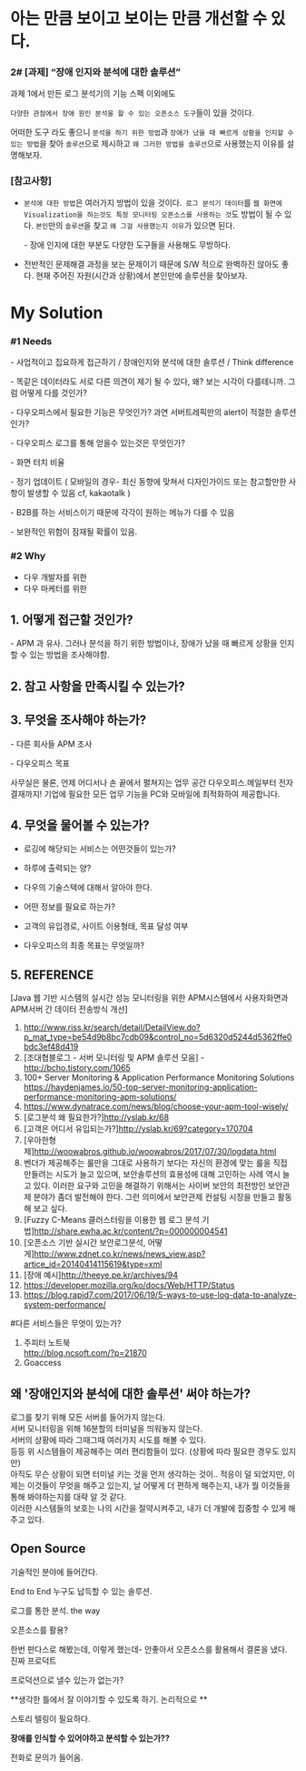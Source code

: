 # 아는 만큼 보이고 보이는 만큼 개선할 수 있다.

### 2# [과제] “장애 인지와 분석에 대한 솔루션”

과제 1에서 만든 로그 분석기의 기능 스펙 이외에도 

`다양한 관점에서 장애 원인 분석을 할 수 있는 오픈소스 도구`들이 있을 것이다. 

어떠한 도구 라도 좋으니 `분석을 하기 위한 방법`과 `장애가 났을 때 빠르게 상황을 인지할 수 있는 방법`을 찾아 `솔루션`으로 제시하고 `왜 그러한 방법을 솔루션`으로 사용했는지 이유를 설명해보자.

### [참고사항]

- `분석에 대한 방법`은 여러가지 방법이 있을 것이다.` 로그 분석기 데이터`를 `웹 화면에 Visualization을 하는것도 특정 모니터링 오픈소스를 사용하는 것`도 방법이 될 수 있다. `본인`만의 `솔루션`을 찾고 `왜 그걸 사용했는지 이유`가 있으면 된다.

  \- 장애 인지에 대한 부분도 다양한 도구들을 사용해도 무방하다.

- 전반적인 문제해결 과정을 보는 문제이기 때문에 S/W 적으로 완벽하진 않아도 좋다. 현재 주어진 자원(시간과 상황)에서 본인만에 솔루션을 찾아보자.


# My Solution

### #1 Needs

\- 사업적이고 집요하게 접근하기 / 장애인지와 분석에 대한 솔루션 / Think difference

\- 똑같은 데이터라도 서로 다른 의견이 제기 될 수 있다, 왜? 보는 시각이 다를테니까. 그럼 어떻게 다를 것인가?

\- 다우오피스에서 필요한 기능은 무엇인가? 과연 서버트레픽만의 alert이 적절한 솔루션인가?

\- 다우오피스 로그를 통해 얻을수 있는것은 무엇인가?

\- 화면 터치 비율

\- 정기 업데이트 ( 모바일의 경우- 최신 동향에 맞쳐서 디자인가이드 또는 참고할만한 사항이 발생할 수 있음 cf, kakaotalk )

\- B2B를 하는 서비스이기 때문에 각각이 원하는 메뉴가 다를 수 있음

\- 보완적인 위험이 잠재될 확률이 있음.

### #2 Why

- 다우 개발자를 위한
- 다우 마케터를 위한

## 1. 어떻게 접근할 것인가?

\- APM 과 유사. 그러나 분석을 하기 위한 방법이나, 장애가 났을 때 빠르게 상황을 인지할 수 있는 방법을 조사해야함. 

## 2. 참고 사항을 만족시킬 수 있는가?

## 3. 무엇을 조사해야 하는가?

\- 다른 회사들 APM 조사

\- 다우오피스 목표

사무실은 물론,  언제 어디서나 손 끝에서 펼쳐지는 업무 공간 다우오피스.메일부터 전자결재까지! 기업에 필요한 모든 업무 기능을 PC와 모바일에 최적화하여 제공합니다.



## 4. 무엇을 물어볼 수 있는가?

- 로깅에 해당되는 서비스는 어떤것들이 있는가? 

- 하루에 출력되는 양?

- 다우의 기술스택에 대해서 알아야 한다.

- 어떤 정보를 필요로 하는가? 

- 고객의 유입경로, 사이트 이용형태, 목표 달성 여부

- 다우오피스의 최종 목표는 무엇일까?


## 5. REFERENCE

[Java 웹 기반 시스템의 실시간 성능 모니터링을 위한 APM시스템에서 사용자화면과 APM서버 간 데이터 전송방식 개선]

1. http://www.riss.kr/search/detail/DetailView.do?p_mat_type=be54d9b8bc7cdb09&control_no=5d6320d5244d5362ffe0bdc3ef48d419
2. [조대협블로그 - 서버 모니터링 및 APM 솔루션 모음] - http://bcho.tistory.com/1065
3. 100+ Server Monitoring & Application Performance Monitoring Solutions  
   https://haydenjames.io/50-top-server-monitoring-application-performance-monitoring-apm-solutions/
4. https://www.dynatrace.com/news/blog/choose-your-apm-tool-wisely/
5. [로그분석 왜 필요한가?]http://yslab.kr/68
6. [고객은 어디서 유입되는가?]http://yslab.kr/69?category=170704
7. [우아한형제]http://woowabros.github.io/woowabros/2017/07/30/logdata.html
8. 벤더가 제공해주는 룰만을 그대로 사용하기 보다는 자신의 환경에 맞는 룰을 직접 만들려는 시도가 늘고 있으며, 보안솔루션의 효용성에 대해 고민하는 사례 역시 늘고 있다. 이러한 요구와 고민을 해결하기 위해서는 사이버 보안의 최전방인 보안관제 분야가 좀더 발전해야 한다. 그런 의미에서 보안관제 컨설팅 시장을 만들고 활동해 보고 싶다.
9. [Fuzzy C-Means 클러스터링을 이용한 웹 로그 분석 기법]http://share.ewha.ac.kr/content/?p=000000004541
10. [오픈소스 기반 실시간 보안로그분석, 어떻게]http://www.zdnet.co.kr/news/news_view.asp?artice_id=20140414115619&type=xml
11. [장애 예시]http://theeye.pe.kr/archives/94
12. https://developer.mozilla.org/ko/docs/Web/HTTP/Status
13. https://blog.rapid7.com/2017/06/19/5-ways-to-use-log-data-to-analyze-system-performance/

#다른 서비스들은 무엇이 있는가?

1. 주피터 노트북  
   http://blog.ncsoft.com/?p=21870
2. Goaccess  

## 왜 '장애인지와 분석에 대한 솔루션' 써야 하는가?

로그를 찾기 위해 모든 서버를 들어가지 않는다.  
서버 모니터링을 위해 16분할의 터미널을 띄워놓지 않는다.  
서버의 상황에 따라 그때그때 여러가지 시도를 해볼 수 있다.  
등등 위 시스템들이 제공해주는 여러 편리함들이 있다. (상황에 따라 필요한 경우도 있지만)  
아직도 무슨 상황이 되면 터미널 키는 것을 먼저 생각하는 것이.. 적응이 덜 되었지만, 이제는 이것들이 무엇을 해주고 있는지, 날 어떻게 더 편하게 해주는지, 내가 뭘 이것들을 통해 봐야하는지를 대략 알 것 같다.  
이러한 시스템들의 보호는 나의 시간을 절약시켜주고, 내가 더 개발에 집중할 수 있게 해주고 있다.  

## Open Source



기술적인 분야에 들어간다.

End to End 누구도 납득할 수 있는 솔루션.

로그를 통한 분석. the way

오픈소스를 활용?

한번 판다스로 해봤는데, 이렇게 했는데- 안좋아서 오픈소스를 활용해서 결론을 냈다. 진짜 프로덕트

프로덕션으로 낼수 있는가 없는가?

**생각한 틀에서 잘 이야기할 수 있도록 하기. 논리적으로 **

스토리 텔링이 필요하다.

**장애를 인식할 수 있어야하고 분석할 수 있는가??**

전화로 문의가 들어옴.